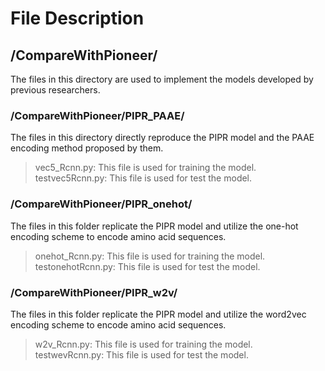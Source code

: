 # File Description

## /CompareWithPioneer/
The files in this directory are used to implement the models developed by previous researchers.

### /CompareWithPioneer/PIPR_PAAE/
The files in this directory directly reproduce the PIPR model and the PAAE encoding method proposed by them.  
>vec5_Rcnn.py: This file is used for training the model.   
>testvec5Rcnn.py: This file is used for test the model.  

### /CompareWithPioneer/PIPR_onehot/
The files in this folder replicate the PIPR model and utilize the one-hot encoding scheme to encode amino acid sequences.  
>onehot_Rcnn.py: This file is used for training the model.   
>testonehotRcnn.py: This file is used for test the model.

### /CompareWithPioneer/PIPR_w2v/
The files in this folder replicate the PIPR model and utilize the word2vec encoding scheme to encode amino acid sequences.
>w2v_Rcnn.py: This file is used for training the model.   
>testwevRcnn.py: This file is used for test the model.  
